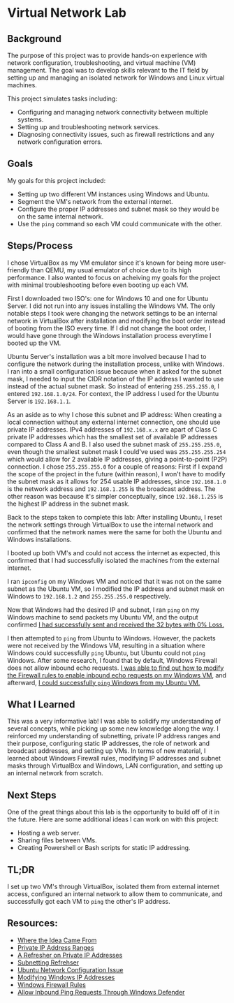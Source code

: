 # Virtual Network Lab

## Background

The purpose of this project was to provide hands-on experience with network configuration, troubleshooting, and virtual machine (VM) management. The goal was to develop skills relevant to the IT field by setting up and managing an isolated network for Windows and Linux virtual machines.

This project simulates tasks including: 
- Configuring and managing network connectivity between multiple systems.
- Setting up and troubleshooting network services.
- Diagnosing connectivity issues, such as firewall restrictions and any network configuration errors.

## Goals

My goals for this project included:
- Setting up two different VM instances using Windows and Ubuntu.
- Segment the VM's network from the external internet.
- Configure the proper IP addresses and subnet mask so they would be on the same internal network.
- Use the ```ping``` command so each VM could communicate with the other.

## Steps/Process 

I chose VirtualBox as my VM emulator since it's known for being more user-friendly than QEMU, my usual emulator of choice due to its high performance. I also wanted to focus on acheiving my goals for the project with minimal troubleshooting before even booting up each VM.

First I downloaded two ISO's: one for Windows 10 and one for Ubuntu Server. I did not run into any issues installing the Windows VM. The only notable steps I took were changing the network settings to be an internal network in VirtualBox after installation and modifying the boot order instead of booting from the ISO every time. If I did not change the boot order, I would have gone through the Windows installation process everytime I booted up the VM.

Ubuntu Server's installation was a bit more involved because I had to configure the network during the installation process, unlike with Windows. I ran into a small configuration issue because when it asked for the subnet mask, I needed to input the CIDR notation of the IP address I wanted to use instead of the actual subnet mask. So instead of entering ```255.255.255.0```, I entered ```192.168.1.0/24```. For context, the IP address I used for the Ubuntu Server is ```192.168.1.1```. 

As an aside as to why I chose this subnet and IP address: When creating a local connection without any external internet connection, one should use private IP addresses. IPv4 addresses of ```192.168.x.x``` are apart of Class C private IP addresses which has the smallest set of available IP addresses compared to Class A and B. I also used the subnet mask of ```255.255.255.0```, even though the smallest subnet mask I could've used was ```255.255.255.254``` which would allow for 2 available IP addresses, giving a point-to-point (P2P) connection. I chose ```255.255.255.0``` for a couple of reasons: First if I expand the scope of the project in the future (within reason), I won't have to modify the subnet mask as it allows for 254 usable IP addresses, since ```192.168.1.0``` is the network address and ```192.168.1.255``` is the broadcast address. The other reason was because it's simpler conceptually, since ```192.168.1.255``` is the highest IP address in the subnet mask. 

Back to the steps taken to complete this lab: After installing Ubuntu, I reset the network settings through VirtualBox to use the internal network and confirmed that the network names were the same for both the Ubuntu and Windows installations. 

I booted up both VM's and could not access the internet as expected, this confirmed that I had successfully isolated the machines from the external internet. 

I ran ```ipconfig``` on my Windows VM and noticed that it was not on the same subnet as the Ubuntu VM, so I modified the IP address and subnet mask on Windows to ```192.168.1.2``` and ```255.255.255.0``` respectively. 

Now that Windows had the desired IP and subnet, I ran ```ping``` on my Windows machine to send packets my Ubuntu VM, and the output confirmed [I had successfully sent and received the 32 bytes with 0% Loss.](imgs/Windows-ipconfig-and-ping-to-ubuntu.png) 

I then attempted to ```ping``` from Ubuntu to Windows. However, the packets were not received by the Windows VM, resulting in a situation where Windows could successfully ```ping``` Ubuntu, but Ubuntu could not ```ping``` Windows. After some research, I found that by default, Windows Firewall does not allow inbound echo requests. [I was able to find out how to modify the Firewall rules to enable inbound echo requests on my Windows VM](imgs/Windows-firewall-rules.png), and afterward, [I could successfully ```ping``` Windows from my Ubuntu VM.](imgs/Ubuntu-ping-to-Windows.png)

## What I Learned

This was a very informative lab! I was able to solidify my understanding of several concepts, while picking up some new knowledge along the way. I reinforced my understanding of subnetting, private IP address ranges and their purpose, configuring static IP addresses, the role of network and broadcast addresses, and setting up VMs. In terms of new material, I learned about Windows Firewall rules, modifying IP addresses and subnet masks through VirtualBox and Windows, LAN configuration, and setting up an internal network from scratch.


## Next Steps

One of the great things about this lab is the opportunity to build off of it in the future. Here are some additional ideas I can work on with this project:
- Hosting a web server.
- Sharing files between VMs.
- Creating Powershell or Bash scripts for static IP addressing.

## TL;DR

I set up two VM's through VirtualBox, isolated them from external internet access, configured an internal network to allow them to communicate, and successfully got each VM to ```ping``` the other's IP address.

## Resources:

- [Where the Idea Came From](https://networkjourney.com/build-your-own-network-lab-a-step-by-step-guide/)
- [Private IP Address Ranges](https://ipcisco.com/lesson/private-ip-address-ranges/)
- [A Refresher on Private IP Addresses](https://www.geeksforgeeks.org/private-ip-addresses-in-networking/)
- [Subnetting Refrehser](https://www.freecodecamp.org/news/subnet-cheat-sheet-24-subnet-mask-30-26-27-29-and-other-ip-address-cidr-network-references/)
- [Ubuntu Network Configuration Issue](https://askubuntu.com/questions/1188147/installation-of-server-does-not-accept-subnet-cidr)
- [Modifying Windows IP Addresses](https://support.microsoft.com/en-us/windows/change-tcp-ip-settings-bd0a07af-15f5-cd6a-363f-ca2b6f391ace#WindowsVersion=Windows_10)
- [Windows Firewall Rules](https://www.howtogeek.com/112564/how-to-create-advanced-firewall-rules-in-the-windows-firewall/)
- [Allow Inbound Ping Requests Through Windows Defender](https://activedirectorypro.com/allow-ping-windows-firewall/)


